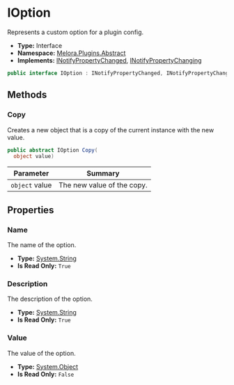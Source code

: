 ﻿# IOption
Represents a custom option for a plugin config\.
- **Type:** Interface
- **Namespace:** [Melora.Plugins.Abstract](/Melora/plugin-api-reference/Melora.Plugins/Abstract/)
- **Implements:**  [INotifyPropertyChanged](https://learn.microsoft.com/dotnet/api/system.componentmodel.inotifypropertychanged), [INotifyPropertyChanging](https://learn.microsoft.com/dotnet/api/system.componentmodel.inotifypropertychanging)
```cs
public interface IOption : INotifyPropertyChanged, INotifyPropertyChanging
```


## Methods

### Copy
Creates a new object that is a copy of the current instance with the new value\.
```cs
public abstract IOption Copy(
  object value)
```
| Parameter | Summary |
| --------- | ------- |
| `object` value | The new value of the copy. |



## Properties

### Name
The name of the option\.
- **Type:** [System.String](https://learn.microsoft.com/dotnet/api/system.string)
- **Is Read Only:** `True`

### Description
The description of the option\.
- **Type:** [System.String](https://learn.microsoft.com/dotnet/api/system.string)
- **Is Read Only:** `True`

### Value
The value of the option\.
- **Type:** [System.Object](https://learn.microsoft.com/dotnet/api/system.object)
- **Is Read Only:** `False`
